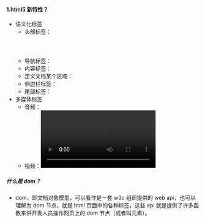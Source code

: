 #### 1.html5 新特性？

- 语义化标签
  - 头部标签：<header>
  - 导航标签：<nav>
  - 内容标签：<article>
  - 定义文档某个区域：<section>
  - 侧边栏标签：<aside>
  - 尾部标签：<footer>
- 多媒体标签
  - 音频：<audio>
  - 视频：<video>

##### 什么是 dom？

- dom，即文档对象模型，可以看作是一套 w3c 组织提供的 web api，也可以理解为 dom 节点，就是 html 页面中的各种标签，这些 api 就是提供了许多函数来供开发人员操作网页上的 dom 节点（或者叫元素）。
